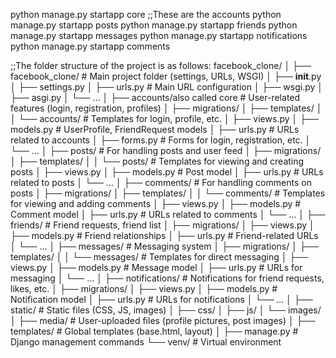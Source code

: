 python manage.py startapp core ;;These are the accounts
python manage.py startapp posts
python manage.py startapp friends
python manage.py startapp messages 
python manage.py startapp notifications
python manage.py startapp comments




;;The folder structure of the project is as follows:
facebook_clone/
│
├── facebook_clone/                # Main project folder (settings, URLs, WSGI)
│   ├── __init__.py
│   ├── settings.py
│   ├── urls.py                    # Main URL configuration
│   ├── wsgi.py
│   ├── asgi.py
│   └── ...
│
├── accounts/also called core                      # User-related features (login, registration, profiles)
│   ├── migrations/
│   ├── templates/
│   │   └── accounts/              # Templates for login, profile, etc.
│   ├── views.py
│   ├── models.py                  # UserProfile, FriendRequest models
│   ├── urls.py                    # URLs related to accounts
│   ├── forms.py                   # Forms for login, registration, etc.
│   └── ...
│
├── posts/                         # For handling posts and user feed
│   ├── migrations/
│   ├── templates/
│   │   └── posts/                 # Templates for viewing and creating posts
│   ├── views.py
│   ├── models.py                  # Post model
│   ├── urls.py                    # URLs related to posts
│   └── ...
│
├── comments/                      # For handling comments on posts
│   ├── migrations/
│   ├── templates/
│   │   └── comments/              # Templates for viewing and adding comments
│   ├── views.py
│   ├── models.py                  # Comment model
│   ├── urls.py                    # URLs related to comments
│   └── ...
│
├── friends/                       # Friend requests, friend list
│   ├── migrations/
│   ├── views.py
│   ├── models.py                  # Friend relationships
│   ├── urls.py                    # Friend-related URLs
│   └── ...
│
├── messages/                      # Messaging system
│   ├── migrations/
│   ├── templates/
│   │   └── messages/              # Templates for direct messaging
│   ├── views.py
│   ├── models.py                  # Message model
│   ├── urls.py                    # URLs for messaging
│   └── ...
│
├── notifications/                 # Notifications for friend requests, likes, etc.
│   ├── migrations/
│   ├── views.py
│   ├── models.py                  # Notification model
│   ├── urls.py                    # URLs for notifications
│   └── ...
│
├── static/                        # Static files (CSS, JS, images)
│   ├── css/
│   ├── js/
│   └── images/
│
├── media/                         # User-uploaded files (profile pictures, post images)
│
├── templates/                     # Global templates (base.html, layout)
│
├── manage.py                      # Django management commands
└── venv/                          # Virtual environment

